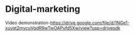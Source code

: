 # Digital-marketing
Video demonstration-https://drive.google.com/file/d/1NGe1-xuvqt2mvcuVgdR9wTwOAPvfd5Xw/view?usp=drivesdk
